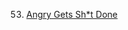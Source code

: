 53. [Angry Gets Sh*t Done](https://linuxgamecast.com/2013/08/linuxgamecast-weekly-ep53-angry-gets-sht-done/)
